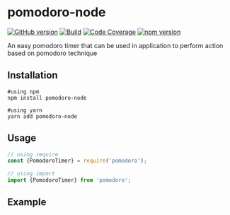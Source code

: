 # pomodoro-node

[![GitHub version](https://badge.fury.io/gh/javedh-dev%2Fpomodoro-node.svg)](https://badge.fury.io/gh/javedh-dev%2Fpomodoro-node)
[![Build](https://github.com/javedh-dev/pomodoro-node/actions/workflows/merge-build.yml/badge.svg)](https://github.com/javedh-dev/pomodoro-node/actions/workflows/merge-build.yml)
[![Code Coverage](https://codecov.io/gh/javedh-dev/pomodoro-node/branch/master/graph/badge.svg?token=M8LDDDU3KV)](https://codecov.io/gh/javedh-dev/pomodoro-node)
[![npm version](https://badge.fury.io/js/pomodoro-node.svg)](https://badge.fury.io/js/pomodoro-node)

An easy pomodoro timer that can be used in application to perform action based on pomodoro technique

## Installation

```
#using npm
npm install pomodoro-node

#using yarn
yarn add pomodoro-node
```

## Usage

```js
// using require
const {PomodoroTimer} = require('pomodoro');

// using import
import {PomodoroTimer} from 'pomodoro';
```

## Example
